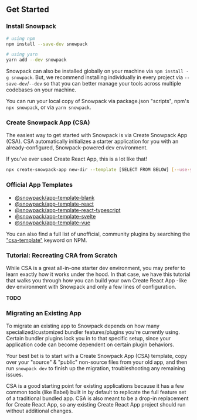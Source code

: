 ## Get Started

### Install Snowpack

``` bash
# using npm
npm install --save-dev snowpack

# using yarn
yarn add --dev snowpack
```

Snowpack can also be installed globally on your machine via `npm install -g snowpack`. But, we recommend installing individually in every project via `--save-dev`/`--dev` so that you can better manage your tools across multiple codebases on your machine.

You can run your local copy of Snowpack via package.json "scripts", npm's `npx snowpack`, or via `yarn snowpack`.

### Create Snowpack App (CSA)

The easiest way to get started with Snowpack is via Create Snowpack App (CSA). CSA automatically initializes a starter application for you with an already-configured, Snowpack-powered dev environment. 

If you've ever used Create React App, this is a lot like that!

``` bash
npx create-snowpack-app new-dir --template [SELECT FROM BELOW] [--use-yarn]
```

### Official App Templates

- [@snowpack/app-template-blank](https://github.com/pikapkg/create-snowpack-app/tree/master/templates/app-template-blank)
- [@snowpack/app-template-react](https://github.com/pikapkg/create-snowpack-app/tree/master/templates/app-template-react)
- [@snowpack/app-template-react-typescript](https://github.com/pikapkg/create-snowpack-app/tree/master/templates/app-template-react-typescript)
- [@snowpack/app-template-svelte](https://github.com/pikapkg/create-snowpack-app/tree/master/templates/app-template-svelte)
- [@snowpack/app-template-vue](https://github.com/pikapkg/create-snowpack-app/tree/master/templates/app-template-vue)

You can also find a full list of unofficial, community plugins by searching the ["csa-template"](https://www.npmjs.com/search?q=keywords%3Acsa-template) keyword on NPM.

### Tutorial: Recreating CRA from Scratch

While CSA is a great all-in-one starter dev environment, you may prefer to learn exactly how it works under the hood. In that case, we have this tutorial that walks you through how you can build your own Create React App -like dev environment with Snowpack and only a few lines of configuration.

**TODO**


### Migrating an Existing App

To migrate an existing app to Snowpack depends on how many specialized/customized bundler features/plugins you're currently using. Certain bundler plugins lock you in to that specific setup, since your application code can become dependent on certain plugin behaviors.

Your best bet is to start with a Create Snowpack App (CSA) template, copy over your "source" & "public" non-source files from your old app, and then run `snowpack dev` to finish up the migration, troubleshooting any remaining issues. 

CSA is a good starting point for existing applications because it has a few common tools (like Babel) built in by default to replicate the full feature set of a traditional bundled app. CSA is also meant to be a drop-in replacement for Create React App, so any existing Create React App project should run without additional changes.
